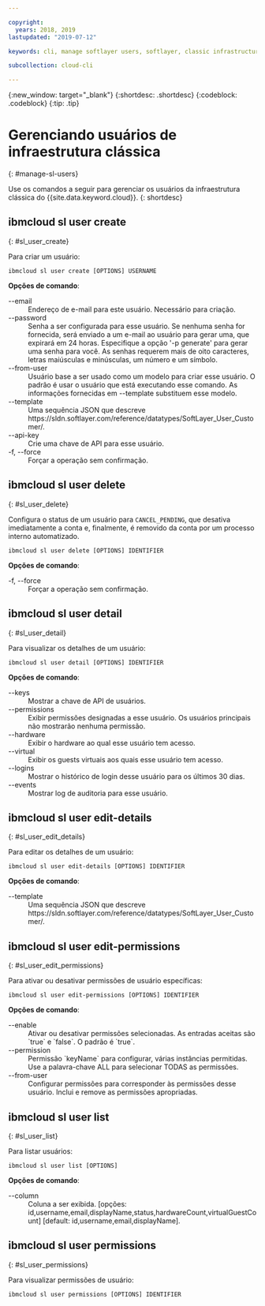 ```yaml
---

copyright:
  years: 2018, 2019
lastupdated: "2019-07-12"

keywords: cli, manage softlayer users, softlayer, classic infrastructure, user management, ibmcloud sl user

subcollection: cloud-cli

---
```


{:new_window: target="_blank"}
{:shortdesc: .shortdesc}
{:codeblock: .codeblock}
{:tip: .tip}

# Gerenciando usuários de infraestrutura clássica
{: #manage-sl-users}

Use os comandos a seguir para gerenciar os usuários da infraestrutura clássica do {{site.data.keyword.cloud}}.
{: shortdesc}

## ibmcloud sl user create 
{: #sl_user_create} 

Para criar um usuário:
```
ibmcloud sl user create [OPTIONS] USERNAME
```

<strong>Opções de comando</strong>:
<dl>
<dt>--email</dt>
<dd>Endereço de e-mail para este usuário. Necessário para criação.</dd>
<dt>--password</dt>
<dd>Senha a ser configurada para esse usuário. Se nenhuma senha for fornecida, será enviado a um e-mail ao usuário para gerar uma, que expirará em 24 horas. Especifique a opção '-p generate' para gerar uma senha para você. As senhas requerem mais de oito caracteres, letras maiúsculas e minúsculas, um número e um símbolo.</dd>
<dt>--from-user</dt>
<dd>Usuário base a ser usado como um modelo para criar esse usuário. O padrão é usar o usuário que está executando esse comando. As informações fornecidas em --template substituem esse modelo.</dd>
<dt>--template</dt>
<dd>Uma sequência JSON que descreve https://sldn.softlayer.com/reference/datatypes/SoftLayer_User_Customer/.</dd>
<dt>--api-key</dt>
<dd>Crie uma chave de API para esse usuário.</dd>
<dt>-f, --force</dt>
<dd>Forçar a operação sem confirmação.</dd>
</dl>


## ibmcloud sl user delete 
{: #sl_user_delete} 

Configura o status de um usuário para `CANCEL_PENDING`, que desativa imediatamente a conta e, finalmente, é removido da conta por um processo interno automatizado.
```
ibmcloud sl user delete [OPTIONS] IDENTIFIER
```

<strong>Opções de comando</strong>:
<dl>
<dt>-f, --force</dt>
<dd>Forçar a operação sem confirmação.</dd>
</dl>

## ibmcloud sl user detail 
{: #sl_user_detail} 

Para visualizar os detalhes de um usuário:
```
ibmcloud sl user detail [OPTIONS] IDENTIFIER
```

<strong>Opções de comando</strong>:
<dl>
<dt>--keys</dt>
<dd>Mostrar a chave de API de usuários.</dd>
<dt>--permissions</dt>
<dd>Exibir permissões designadas a esse usuário. Os usuários principais não mostrarão nenhuma permissão.</dd>
<dt>--hardware</dt>
<dd>Exibir o hardware ao qual esse usuário tem acesso.</dd>
<dt>--virtual</dt>
<dd>Exibir os guests virtuais aos quais esse usuário tem acesso.</dd>
<dt>--logins</dt>
<dd>Mostrar o histórico de login desse usuário para os últimos 30 dias.</dd>
<dt>--events</dt>
<dd>Mostrar log de auditoria para esse usuário.</dd>
</dl>

## ibmcloud sl user edit-details 
{: #sl_user_edit_details} 

Para editar os detalhes de um usuário:
```
ibmcloud sl user edit-details [OPTIONS] IDENTIFIER
```

<strong>Opções de comando</strong>:
<dl>
<dt>--template</dt>
<dd>Uma sequência JSON que descreve https://sldn.softlayer.com/reference/datatypes/SoftLayer_User_Customer/.</dd>
</dl>

## ibmcloud sl user edit-permissions 
{: #sl_user_edit_permissions} 

Para ativar ou desativar permissões de usuário específicas:
```
ibmcloud sl user edit-permissions [OPTIONS] IDENTIFIER
```

<strong>Opções de comando</strong>:
<dl>
<dt>--enable</dt>
<dd>Ativar ou desativar permissões selecionadas. As entradas aceitas são `true` e `false`. O padrão é `true`.</dd>
<dt>--permission</dt>
<dd>Permissão `keyName` para configurar, várias instâncias permitidas. Use a palavra-chave ALL para selecionar TODAS as permissões.</dd>
<dt>--from-user</dt>
<dd>Configurar permissões para corresponder às permissões desse usuário. Inclui e remove as permissões apropriadas.</dd>
</dl>

## ibmcloud sl user list 
{: #sl_user_list} 

Para listar usuários:
```
ibmcloud sl user list [OPTIONS]
```

<strong>Opções de comando</strong>:
<dl>
<dt>--column</dt>
<dd>Coluna a ser exibida. [opções: id,username,email,displayName,status,hardwareCount,virtualGuestCount]  [default: id,username,email,displayName].</dd>
</dl>

## ibmcloud sl user permissions 
{: #sl_user_permissions} 

Para visualizar permissões de usuário:
```
ibmcloud sl user permissions [OPTIONS] IDENTIFIER
```

